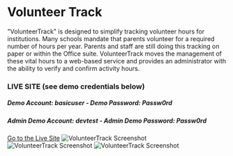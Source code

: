 <h1>Volunteer Track</h1>
<p>
"VolunteerTrack" is designed to simplify tracking volunteer hours for institutions.  Many schools mandate that parents volunteer for a required number of hours per year. Parents and staff are still doing this tracking on paper or within the Office suite.  VolunteerTrack moves the management of these vital hours to a web-based service and provides an administrator with the ability to verify and confirm activity hours.
</p>

<h3>LIVE SITE (see demo credentials below)</h3>
<h5><b>Demo Account:</b> basicuser - <b>Demo Password:</b> Passw0rd</h5>
<h5><b>Admin Demo Account:</b> devtest - <b>Admin Demo Password:</b> Passw0rd</h5>
<a target="_new" href="https://desolate-cove-28283.herokuapp.com/">Go to the Live Site</a> 
 
<img alt="VolunteerTrack Screenshot" src="https://desolate-cove-28283.herokuapp.com/images/screen1.png?v2" />
<img alt="VolunteerTrack Screenshot" src="https://desolate-cove-28283.herokuapp.com/images/screen2.png?v2" />
<img alt="VolunteerTrack Screenshot" src="https://desolate-cove-28283.herokuapp.com/images/screen3.png?v2" />